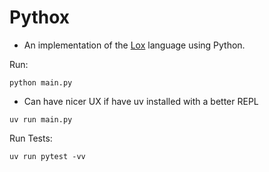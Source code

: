 # Pythox
- An implementation of the [Lox](https://craftinginterpreters.com/the-lox-language.html) language using Python.

Run:
```
python main.py
```

- Can have nicer UX if have uv installed with a better REPL
```
uv run main.py
```
Run Tests:
```
uv run pytest -vv
```

